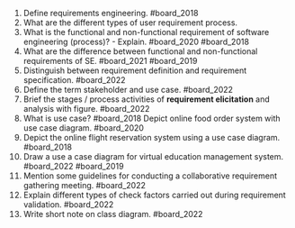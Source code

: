 1. Define requirements engineering. #board_2018 
2. What are the different types of user requirement process.
3. What is the functional and non-functional requirement of software engineering (process)? - Explain. #board_2020 #board_2018 
4. What are the difference between functional and non-functional requirements of SE. #board_2021 #board_2019 
5. Distinguish between requirement definition and requirement specification. #board_2022 
6. Define the term stakeholder and use case. #board_2022 
7. Brief the stages / process activities of **requirement elicitation** and analysis with figure. #board_2022 
8. What is use case? #board_2018  Depict online food order system with use case diagram. #board_2020 
9. Depict the online flight reservation system using a use case diagram. #board_2018 
10. Draw a use a case diagram for virtual education management system. #board_2022 #board_2019 
11. Mention some guidelines for conducting a collaborative requirement gathering meeting. #board_2022 
12. Explain different types of check factors carried out during requirement validation. #board_2022 
13. Write short note on class diagram. #board_2022 